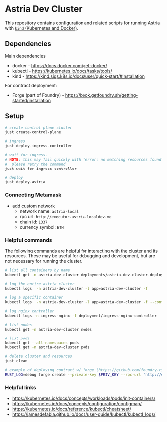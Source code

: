 # Astria Dev Cluster

This repository contains configuration and related scripts for running Astria with [`kind` (Kubernetes and Docker)](https://kind.sigs.k8s.io/).

## Dependencies

Main dependencies

* docker - https://docs.docker.com/get-docker/
* kubectl - https://kubernetes.io/docs/tasks/tools/
* kind - https://kind.sigs.k8s.io/docs/user/quick-start/#installation

For contract deployment:

* Forge (part of Foundry) - https://book.getfoundry.sh/getting-started/installation

## Setup

```bash
# create control plane cluster
just create-control-plane

# ingress
just deploy-ingress-controller

# wait for ingress.
# NOTE: this may fail quickly with "error: no matching resources found".
#  please retry the command
just wait-for-ingress-controller

# deploy
just deploy-astria
```

### Connecting Metamask
* add custom network
  * network name: `astria-local`
  * rpc url: `http://executor.astria.localdev.me`
  * chain id: `1337`
  * currency symbol: `ETH`

### Helpful commands

The following commands are helpful for interacting with the cluster and its resources. These may be useful for debugging and development, but are not necessary for running the cluster.

```bash
# list all containers by name
kubectl get -n astria-dev-cluster deployments/astria-dev-cluster-deployment -o json | jq -r ".spec.template.spec.containers[] | .name"

# log the entire astria cluster
kubectl logs  -n astria-dev-cluster -l app=astria-dev-cluster -f

# log a specific container
kubectl logs  -n astria-dev-cluster -l app=astria-dev-cluster -f --container CONTAINER_NAME

# log nginx controller
kubectl logs -n ingress-nginx -f deployment/ingress-nginx-controller

# list nodes
kubectl get -n astria-dev-cluster nodes

# list pods
kubectl get --all-namespaces pods
kubectl get -n astria-dev-cluster pods

# delete cluster and resources
just clean

# example of deploying contract w/ forge (https://github.com/foundry-rs/foundry)
RUST_LOG=debug forge create --private-key $PRIV_KEY --rpc-url "http://executor.astria.localdev.me" src/Storage.sol:Storage
```

### Helpful links

* https://kubernetes.io/docs/concepts/workloads/pods/init-containers/
* https://kubernetes.io/docs/concepts/configuration/configmap/
* https://kubernetes.io/docs/reference/kubectl/cheatsheet/
* https://jamesdefabia.github.io/docs/user-guide/kubectl/kubectl_logs/
